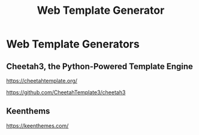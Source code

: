 ﻿---
layout: post
title: Web Template Generator 
categories: [Generator]
tags: [Web, Template, Generator ]
--- 

# Web Template Generators 

## Cheetah3, the Python-Powered Template Engine

<https://cheetahtemplate.org/>

<https://github.com/CheetahTemplate3/cheetah3> 

## Keenthems  

<https://keenthemes.com/> 


